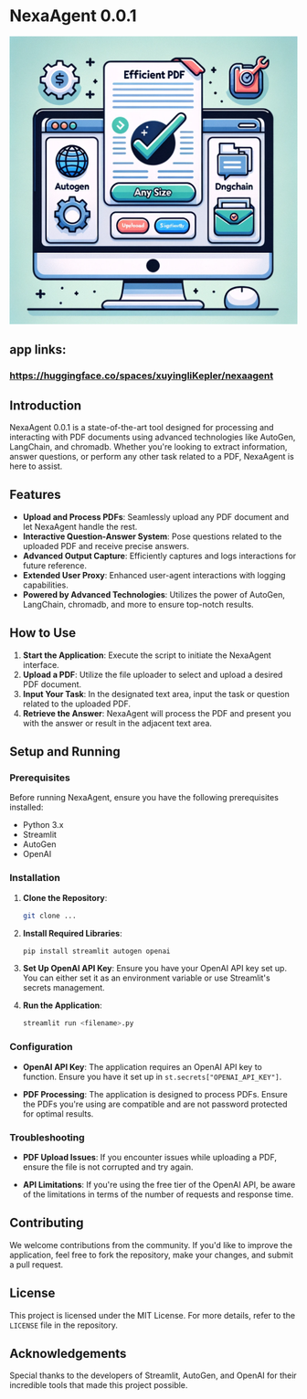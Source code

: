 
# NexaAgent 0.0.1

![NexaAgent Preview](1.png)

## app links: 
### https://huggingface.co/spaces/xuyingliKepler/nexaagent

## Introduction

NexaAgent 0.0.1 is a state-of-the-art tool designed for processing and interacting with PDF documents using advanced technologies like AutoGen, LangChain, and chromadb. Whether you're looking to extract information, answer questions, or perform any other task related to a PDF, NexaAgent is here to assist.


## Features

- **Upload and Process PDFs**: Seamlessly upload any PDF document and let NexaAgent handle the rest.
- **Interactive Question-Answer System**: Pose questions related to the uploaded PDF and receive precise answers.
- **Advanced Output Capture**: Efficiently captures and logs interactions for future reference.
- **Extended User Proxy**: Enhanced user-agent interactions with logging capabilities.
- **Powered by Advanced Technologies**: Utilizes the power of AutoGen, LangChain, chromadb, and more to ensure top-notch results.

## How to Use

1. **Start the Application**: Execute the script to initiate the NexaAgent interface.
2. **Upload a PDF**: Utilize the file uploader to select and upload a desired PDF document.
3. **Input Your Task**: In the designated text area, input the task or question related to the uploaded PDF.
4. **Retrieve the Answer**: NexaAgent will process the PDF and present you with the answer or result in the adjacent text area.

## Setup and Running

### Prerequisites

Before running NexaAgent, ensure you have the following prerequisites installed:

- Python 3.x
- Streamlit
- AutoGen
- OpenAI

### Installation

1. **Clone the Repository**:
   ```bash
   git clone ...
   ```

2. **Install Required Libraries**:
   ```bash
   pip install streamlit autogen openai
   ```

3. **Set Up OpenAI API Key**:
   Ensure you have your OpenAI API key set up. You can either set it as an environment variable or use Streamlit's secrets management.

4. **Run the Application**:
   ```bash
   streamlit run <filename>.py
   ```

### Configuration

- **OpenAI API Key**: The application requires an OpenAI API key to function. Ensure you have it set up in `st.secrets["OPENAI_API_KEY"]`.

- **PDF Processing**: The application is designed to process PDFs. Ensure the PDFs you're using are compatible and are not password protected for optimal results.

### Troubleshooting

- **PDF Upload Issues**: If you encounter issues while uploading a PDF, ensure the file is not corrupted and try again.
  
- **API Limitations**: If you're using the free tier of the OpenAI API, be aware of the limitations in terms of the number of requests and response time.

## Contributing

We welcome contributions from the community. If you'd like to improve the application, feel free to fork the repository, make your changes, and submit a pull request.

## License

This project is licensed under the MIT License. For more details, refer to the `LICENSE` file in the repository.

## Acknowledgements

Special thanks to the developers of Streamlit, AutoGen, and OpenAI for their incredible tools that made this project possible.
